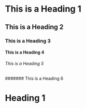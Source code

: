 # This is a Heading 1
## This is a Heading 2
### This is a Heading 3
#### This is a Heading 4
###### This is a Heading 5
####### This is a Heading 6
<h1> Heading 1 </h1>
